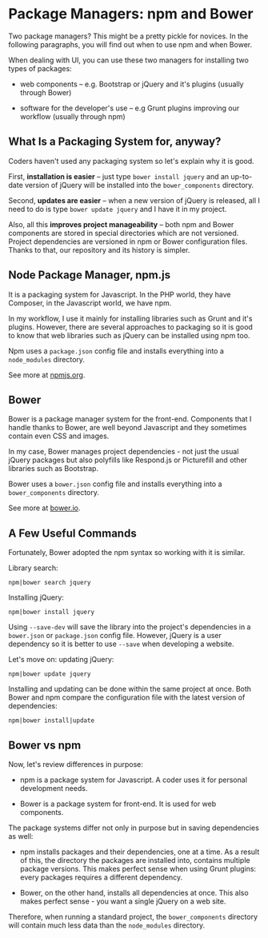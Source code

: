 Package Managers: npm and Bower
===============================

Two package managers? This might be a pretty pickle for novices. In the
following paragraphs, you will find out when to use npm and when Bower.

When dealing with UI, you can use these two managers for installing two types of
packages:

-   web components – e.g. Bootstrap or jQuery and it's plugins (usually through
    Bower)

-   software for the developer's use – e.g Grunt plugins improving our workflow
    (usually through npm)

What Is a Packaging System for, anyway?
---------------------------------------

Coders haven't used any packaging system so let's explain why it is good.

First, **installation is easier** – just type `bower install jquery` and an
up-to-date version of jQuery will be installed into the `bower_components`
directory.

Second, **updates are easier** – when a new version of jQuery is released, all I
need to do is type `bower update jquery` and I have it in my project.

Also, all this **improves project manageability** – both npm and Bower
components are stored in special directories which are not versioned. Project
dependencies are versioned in npm or Bower configuration files. Thanks to that,
our repository and its history is simpler.

Node Package Manager, npm.js
----------------------------

It is a packaging system for Javascript. In the PHP world, they have Composer,
in the Javascript world, we have npm.

In my workflow, I use it mainly for installing libraries such as Grunt and it's
plugins. However, there are several approaches to packaging so it is good to
know that web libraries such as jQuery can be installed using npm too.

Npm uses a `package.json` config file and installs everything into a
`node_modules` directory.

See more at [npmjs.org](<http://npmjs.org>).

Bower
-----

Bower is a package manager system for the front-end. Components that I handle
thanks to Bower, are well beyond Javascript and they sometimes contain even CSS
and images.

In my case, Bower manages project dependencies - not just the usual jQuery
packages but also polyfills like Respond.js or Picturefill and other libraries
such as Bootstrap.

Bower uses a `bower.json` config file and installs everything into a
`bower_components` directory.

See more at [bower.io](<http://bower.io>).

A Few Useful Commands
---------------------

Fortunately, Bower adopted the npm syntax so working with it is similar.

Library search:

~~~~~~~~~~~~~~~~~~~~~~~~~~~~~~~~~~~~~~~~~~~~~~~~~~~~~~~~~~~~~~~~~~~~~~~~~~~~~~~~
npm|bower search jquery
~~~~~~~~~~~~~~~~~~~~~~~~~~~~~~~~~~~~~~~~~~~~~~~~~~~~~~~~~~~~~~~~~~~~~~~~~~~~~~~~

Installing jQuery:

~~~~~~~~~~~~~~~~~~~~~~~~~~~~~~~~~~~~~~~~~~~~~~~~~~~~~~~~~~~~~~~~~~~~~~~~~~~~~~~~
npm|bower install jquery
~~~~~~~~~~~~~~~~~~~~~~~~~~~~~~~~~~~~~~~~~~~~~~~~~~~~~~~~~~~~~~~~~~~~~~~~~~~~~~~~

Using `--save-dev` will save the library into the project's dependencies in a
`bower.json` or `package.json` config file. However, jQuery is a user dependency
so it is better to use `--save` when developing a website.

Let's move on: updating jQuery:

~~~~~~~~~~~~~~~~~~~~~~~~~~~~~~~~~~~~~~~~~~~~~~~~~~~~~~~~~~~~~~~~~~~~~~~~~~~~~~~~
npm|bower update jquery
~~~~~~~~~~~~~~~~~~~~~~~~~~~~~~~~~~~~~~~~~~~~~~~~~~~~~~~~~~~~~~~~~~~~~~~~~~~~~~~~

Installing and updating can be done within the same project at once. Both Bower
and npm compare the configuration file with the latest version of dependencies:

~~~~~~~~~~~~~~~~~~~~~~~~~~~~~~~~~~~~~~~~~~~~~~~~~~~~~~~~~~~~~~~~~~~~~~~~~~~~~~~~
npm|bower install|update
~~~~~~~~~~~~~~~~~~~~~~~~~~~~~~~~~~~~~~~~~~~~~~~~~~~~~~~~~~~~~~~~~~~~~~~~~~~~~~~~

Bower vs npm
------------

Now, let's review differences in purpose:

-   npm is a package system for Javascript. A coder uses it for personal
    development needs.

-   Bower is a package system for front-end. It is used for web components.

The package systems differ not only in purpose but in saving dependencies as
well:

-   npm installs packages and their dependencies, one at a time. As a result of
    this, the directory the packages are installed into, contains multiple
    package versions. This makes perfect sense when using Grunt plugins: every
    packages requires a different dependency.

-   Bower, on the other hand, installs all dependencies at once. This also makes
    perfect sense - you want a single jQuery on a web site.

Therefore, when running a standard project, the `bower_components` directory
will contain much less data than the `node_modules` directory.
